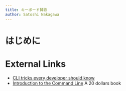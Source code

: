 ```yaml
---
title: キーボード賛歌
author: Satoshi Nakagawa
---
```


# はじめに

# External Links

- [CLI tricks every developer should know][cli-github]
- [Introduction to the Command Line][intro] A 20 dollars book

[intro]:https://shop.fsf.org/books-docs/introduction-command-line
[cli-github]:https://github.blog/2023-04-26-cli-tricks-every-developer-should-know/

